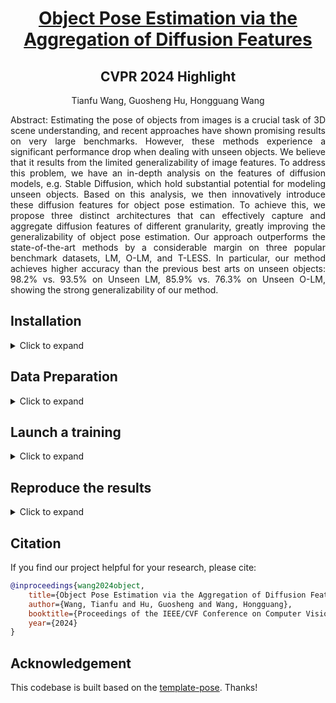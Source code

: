 <div align="center">

# [Object Pose Estimation via the Aggregation of Diffusion Features](https://arxiv.org/abs/2403.18791)
<h2>CVPR 2024 Highlight</h2>

Tianfu Wang, Guosheng Hu, Hongguang Wang 
</div>

<div align="justify">
Abstract: Estimating the pose of objects from images is a crucial task of 3D scene understanding, and recent approaches have shown promising results on very large benchmarks. However, these methods experience a significant performance drop when dealing with unseen objects. We believe that it results from the limited generalizability of image features. To address this problem, we have an in-depth analysis on the features of diffusion models, e.g. Stable Diffusion, which hold substantial potential for modeling unseen objects. Based on this analysis, we then innovatively introduce these diffusion features for object pose estimation. To achieve this, we propose three distinct architectures that can effectively capture and aggregate diffusion features of different granularity, greatly improving the generalizability of object pose estimation. Our approach outperforms the state-of-the-art methods by a considerable margin on three popular benchmark datasets, LM, O-LM, and T-LESS. In particular, our method achieves higher accuracy than the previous best arts on unseen objects: 98.2% vs. 93.5% on Unseen LM, 85.9% vs. 76.3% on Unseen O-LM, showing the strong generalizability of our method.
</div>

## Installation
<details><summary>Click to expand</summary>

### 1. Clone this repo.
```
git clone https://github.com/Tianfu18/diff-feats-pose.git
```
### 2. Install environments.
```
conda env create -f environment.yaml
conda activate diff-feats
```
</details>

## Data Preparation

<details><summary>Click to expand</summary>

### Final structure of folder dataset
```bash
./dataset
    ├── linemod 
        ├── models
        ├── opencv_pose
        ├── LINEMOD
        ├── occlusionLINEMOD
    ├── tless
        ├── models
        ├── opencv_pose
        ├── train
        └── test
    ├── templates	
        ├── linemod
            ├── train
            ├── test
        ├── tless
    ├── SUN397
    ├── LINEMOD.json # query-template pairwise for LINEMOD
    ├── occlusionLINEMOD.json # query-template pairwise for Occlusion-LINEMOD
    ├── tless_train.json # query-template pairwise for training split of T-LESS
    ├── tless_test.json # query-template pairwise for testing split of T-LESS
    └── crop_image512 # pre-cropped images for LINEMOD
```

### 1. Download datasets:
Download with following gdrive links and unzip them in ./dataset. We use the same data as [template-pose](https://github.com/ashawkey/stable-dreamfusion).
- [LINEMOD and Occlusion-LINEMOD (3GB)](https://drive.google.com/file/d/1XkQBt01nlfCbFuBsPMfSHlcNIzShn7e7/view?usp=sharing)
- [T-LESS (11GB)](https://drive.google.com/file/d/1d2GoswrnvcTlwFi_LWoCiy1uS5OkCiF1/view?usp=sharing)
- [SUN397, randomized background for training on T-LESS (37GB)](vision.princeton.edu/projects/2010/SUN/SUN397.tar.gz)

### 2. Process ground-truth poses
Convert the coordinate system to [BOP datasets format](https://github.com/thodan/bop_toolkit/blob/master/docs/bop_datasets_format.md) and save GT poses of each object separately:
```bash
python -m data.process_gt_linemod
python -m data.process_gt_tless
```
### 3. Render templates
To render templates:
```bash
python -m data.render_templates --dataset linemod --disable_output --num_workers 4
python -m data.render_templates --dataset tless --disable_output --num_workers 4
```
### 4. Crop images (only for LINEMOD)
Crop images of LINEMOD, OcclusionLINEMOD and its templates with GT poses:
```bash
python -m data.crop_image_linemod
```
### 5. Compute neighbors with GT poses
```bash
python -m data.create_dataframe_linemod
python -m data.create_dataframe_tless --split train
python -m data.create_dataframe_tless --split test
```

</details>

## Launch a training

<details><summary>Click to expand</summary>

### 1. Launch a training on LINEMOD
```bash
python train_linemod.py --config_path config_run/LM_Diffusion_$split_name.json
```

### 2. Launch a training on T-LESS
```bash
python train_tless.py --config_path ./config_run/TLESS_Diffusion.json
```

</details>

## Reproduce the results
<details><summary>Click to expand</summary>

### 1. Download checkpoints
You can download it from this [link](https://drive.google.com/drive/folders/1CVyW7IDAZ0uGZSJIoN3ARRyP_wY2Ntk9?usp=sharing).

### 2. Reproduce the results on LINEMOD
```bash
python test_linemod.py --config_path config_run/LM_Diffusion_$split_name.json --checkpoint checkpoint_path
```

### 3. Reproduce the results on T-LESS
```bash
python test_tless.py --config_path ./config_run/TLESS_Diffusion.json --checkpoint checkpoint_path
```
</details>

## Citation
If you find our project helpful for your research, please cite:
```bibtex
@inproceedings{wang2024object,
    title={Object Pose Estimation via the Aggregation of Diffusion Features},
    author={Wang, Tianfu and Hu, Guosheng and Wang, Hongguang},
    booktitle={Proceedings of the IEEE/CVF Conference on Computer Vision and Pattern Recognition},
    year={2024}
}
```

## Acknowledgement
This codebase is built based on the [template-pose](https://github.com/ashawkey/stable-dreamfusion). Thanks!
